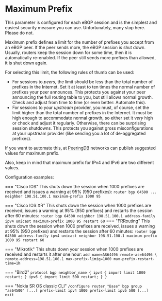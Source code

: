 # Maximum Prefix

This parameter is configured for each eBGP session and is the simplest and easiest security measure you can use. Unfortunately, many stop here. Please do not.

Maximum prefix defines a limit for the number of prefixes you accept from an eBGP peer. If the peer sends more, the eBGP session is shut down. Usually, routers keep the session down for some time, then it is automatically re-enabled. If the peer still sends more prefixes than allowed, it is shut down again.

For selecting this limit, the following rules of thumb can be used:

- For sessions to *peers*, the limit should be less than the total number of prefixes in the Internet. Set it at least to ten times the normal number of prefixes your peer announces. This protects you against your peer announcing the full routing table to you, but still allows normal growth. Check and adjust from time to time (or even better: Automate this).
- For sessions to your *upstream* provider, you must, of course, set the limit higher than the total number of prefixes in the Internet. It must be high enough to accommodate normal growth, so either set it *very* high or check and adjust it regularly. Otherwise, there can be surprising session shutdowns. This protects you against gross misconfigurations at your upstream provider (like sending you a lot of de-aggregated prefixes).

If you want to automate this, at [PeeringDB](https://peeringdb.com) networks can publish suggested values for maximum prefix.

Also, keep in mind that maximum prefix for IPv4 and IPv6 are two different values.

Configuration examples:

=== "Cisco IOS"
    This shuts down the session when 1000 prefixes are received and issues a warning at 95% (950 prefixes):
    ```
    router bgp 64500
    ...
    neighbor 198.51.100.1 maximum-prefix 1000 95
    ```

=== "Cisco IOS XR"
    This shuts down the session when 1000 prefixes are received, issues a warning at 95% (950 prefixes) and restarts the session after 60 minutes:
    ```
    router bgp 64500
        neighbor 198.51.100.1
        address-family ipv4 unicast
            maximum-prefix 1000 95 restart 60
    ```
=== "FRRouting"
    This shuts down the session when 1000 prefixes are received, issues a warning at 95% (950 prefixes) and restarts the session after 60 minutes:
    ```
    router bgp 64500
        address-family ipv4 unicast
            neighbor 198.51.100.1 maximum-prefix 1000 95 restart 60
    ```

=== "Mikrotik"
    This shuts down your session when 1000 prefixes are received and restarts it after one hour:
    ```
    add name=AS64496 remote-as=64496 \
        remote-address=198.51.100.1 max-prefix-limig=1000 max-prefix-restart-time=1h
    ```

=== "Bird2"
    ```
    protocol bgp neighbor_name {
      ipv4 {
         import limit 1000 restart;
      }
      ipv6 {
         import limit 500 restart;
      }
    }
    ```

=== "Nokia SR OS classic CLI"
    ```
    /configure router "Base" bgp
            group "as64500"
                [...]
                prefix-limit ipv4 1000
                prefix-limit ipv6 500
                [...]
            exit
    ```
